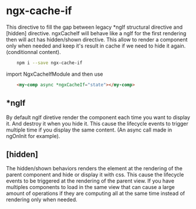 # ngx-cache-if

This directive to fill the gap between legacy *ngIf structural directive and [hidden] directive.
ngxCacheIf will behave like a ngIf for the first rendering then will act has hidden/shown directive.
This allow to render a component only when needed and keep it's result in cache if we need to hide it again. (conditionnal content).

```sh
    npm i --save ngx-cache-if
```
import NgxCacheIfModule and then use

```html
    <my-comp async *ngxCacheIf="state"></my-comp>
```

## *ngIf

By default ngIf diretive render the component each time you want to display it. And destroy it when you hide it. This cause the lifecycle events to trigger multiple time if you display the same content. (An async call made in ngOnInit for example).

## [hidden]

The hidden/shown behaviors renders the element at the rendering of the parent component and hide or display it with css. This cause the lifecycle events to be triggered at the rendering of the parent view. If you have multiples components to load in the same view that can cause a large amount of operations if they are computing all at the same time instead of rendering only when needed.
